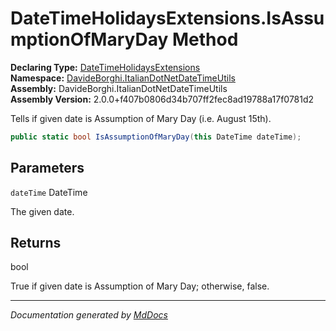 ﻿<!--  
  <auto-generated>   
    The contents of this file were generated by a tool.  
    Changes to this file may be list if the file is regenerated  
  </auto-generated>   
-->

# DateTimeHolidaysExtensions.IsAssumptionOfMaryDay Method

**Declaring Type:** [DateTimeHolidaysExtensions](../index.md)  
**Namespace:** [DavideBorghi.ItalianDotNetDateTimeUtils](../../index.md)  
**Assembly:** DavideBorghi.ItalianDotNetDateTimeUtils  
**Assembly Version:** 2.0.0+f407b0806d34b707ff2fec8ad19788a17f0781d2

Tells if given date is Assumption of Mary Day (i.e. August 15th).

```csharp
public static bool IsAssumptionOfMaryDay(this DateTime dateTime);
```

## Parameters

`dateTime`  DateTime

The given date.

## Returns

bool

True if given date is Assumption of Mary Day; otherwise, false.

___

*Documentation generated by [MdDocs](https://github.com/ap0llo/mddocs)*
